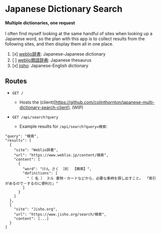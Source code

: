 # Japanese Dictionary Search

#### Multiple dictionaries, one request

I often find myself looking at the same handful of sites when looking up a Japanese word, so the plan with this app is to collect results from the following sites, and then display them all in one place.

1. [x] [weblio辞書](https://www.weblio.jp/): Japanese-Japanese dictionary
2. [ ] [weblio類語辞典](https://thesaurus.weblio.jp/): Japanese thesaurus
3. [x] [jisho](https://jisho.org/): Japanese-English dictionary

## Routes

- `GET /`
  - Hosts the (client)[https://github.com/colinthornton/japanese-multi-dictionary-search-client]. (WIP)

- `GET /api/search?query`

  - Example results for `/api/search?query=検索`:

```
"query": "検索",
"results": [
  {
    "site": "Weblio辞書",
    "url": "https://www.weblio.jp/content/検索",
    "content": [
      {
        "word": "けん さく ［0］ 【検索】",
        "definitions": [
          "（ 名 ） スル 書物・カードなどから、必要な事柄を探し出すこと。 「索引があるので－するのに便利だ」"
        ]
      }
    ]
  },
  {
    "site": "Jisho.org",
    "url": "https://www.jisho.org/search/検索",
    "content": [...]
  }
]
```
